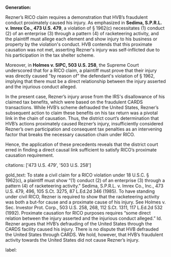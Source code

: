 **Generation:**

Rezner’s RICO claim requires a demonstration that HVB’s fraudulent conduct proximately caused his injury. As emphasized in **Sedima, S.P.R.L. v. Imrex Co., 473 U.S. 479**, a violation of § 1962(c) necessitates (1) conduct (2) of an enterprise (3) through a pattern (4) of racketeering activity, and the plaintiff must allege each element and show injury to his business or property by the violation's conduct. HVB contends that this proximate causation was not met, asserting Rezner's injury was self-inflicted due to his participation in the tax shelter scheme.

Moreover, in **Holmes v. SIPC, 503 U.S. 258**, the Supreme Court underscored that for a RICO claim, a plaintiff must prove that their injury was directly caused "by reason of" the defendant's violation of § 1962, implying that there must be a direct relationship between the injury asserted and the injurious conduct alleged.

In the present case, Rezner’s injury arose from the IRS's disallowance of his claimed tax benefits, which were based on the fraudulent CARDS transactions. While HVB’s scheme defrauded the United States, Rezner’s subsequent action to claim these benefits on his tax return was a pivotal link in the chain of causation. Thus, the district court’s determination that HVB’s actions proximately caused Rezner’s injury, insufficiently considered Rezner’s own participation and consequent tax penalties as an intervening factor that breaks the necessary causation chain under RICO.

Hence, the application of these precedents reveals that the district court erred in finding a direct causal link sufficient to satisfy RICO’s proximate causation requirement.

citations: ['473 U.S. 479', '503 U.S. 258']

gold_text: To state a civil claim for a RICO violation under 18 U.S.C. § 1962(c), a plaintiff must show “(1) conduct (2) of an enterprise (3) through a pattern (4) of racketeering activity.” Sedima, S.P.R.L. v. Imrex Co., Inc., 473 U.S. 479, 496, 105 S.Ct. 3275, 87 L.Ed.2d 346 (1985). To have standing under civil RICO, Rezner is required to show that the racketeering activity was both a but-for cause and a proximate cause of his injury. See Holmes v. Sec. Investor Prot. Corp., 503 U.S. 258, 268, 112 S.Ct. 1311, 117 L.Ed.2d 532 (1992). Proximate causation for RICO purposes requires “some direct relation between the injury asserted and the injurious conduct alleged.” Id. Rezner argues that HVB’s defrauding of the United States through the CARDS facility caused his injury. There is no dispute that HVB defrauded the United States through CARDS. We hold, however, that HVB’s fraudulent activity towards the United States did not cause Rezner’s injury.

label: 